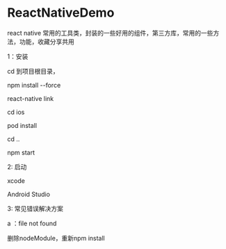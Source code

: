 # ReactNativeDemo
react native 常用的工具类，封装的一些好用的组件，第三方库，常用的一些方法，功能，收藏分享共用

1：安装

cd 到项目根目录，

npm install --force

react-native link

cd ios

pod install

cd ..

npm start

2: 启动

xcode

Android Studio

3: 常见错误解决方案

a ：file not found

删除nodeModule，重新npm install
